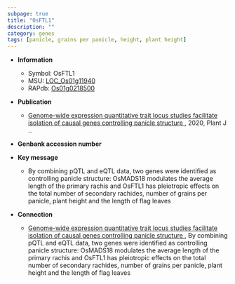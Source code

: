 ```yaml
---
subpage: true
title: "OsFTL1"
description: ""
category: genes
tags: [panicle, grains per panicle, height, plant height]
---
```


* **Information**  
    + Symbol: OsFTL1  
    + MSU: [LOC_Os01g11940](http://rice.plantbiology.msu.edu/cgi-bin/ORF_infopage.cgi?orf=LOC_Os01g11940)  
    + RAPdb: [Os01g0218500](http://rapdb.dna.affrc.go.jp/viewer/gbrowse_details/irgsp1?name=Os01g0218500)  

* **Publication**  
    + [Genome-wide expression quantitative trait locus studies facilitate isolation of causal genes controlling panicle structure ](http://www.ncbi.nlm.nih.gov/pubmed?term=Genome-wide+expression+quantitative+trait+locus+studies+facilitate+isolation+of+causal+genes+controlling+panicle+structure+%5BTitle%5D), 2020, Plant J ..

* **Genbank accession number**  

* **Key message**  
    + By combining pQTL and eQTL data, two genes were identified as controlling panicle structure: OsMADS18 modulates the average length of the primary rachis and OsFTL1 has pleiotropic effects on the total number of secondary rachides, number of grains per panicle, plant height and the length of flag leaves

* **Connection**  
    + [Genome-wide expression quantitative trait locus studies facilitate isolation of causal genes controlling panicle structure ](http://www.ncbi.nlm.nih.gov/pubmed?term=Genome-wide+expression+quantitative+trait+locus+studies+facilitate+isolation+of+causal+genes+controlling+panicle+structure+%5BTitle%5D),  By combining pQTL and eQTL data, two genes were identified as controlling panicle structure: OsMADS18 modulates the average length of the primary rachis and OsFTL1 has pleiotropic effects on the total number of secondary rachides, number of grains per panicle, plant height and the length of flag leaves




